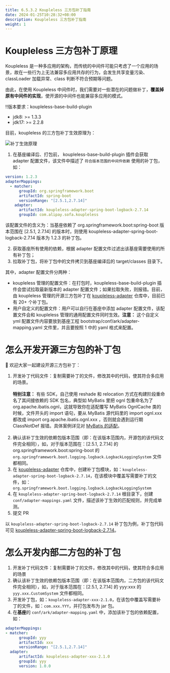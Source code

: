 ```yaml
---
title: 6.5.3.2 Koupleless 三方包补丁指南
date: 2024-01-25T10:28:32+08:00
description: Koupleless 三方包补丁指南
weight: 1
---
```


# Koupleless 三方包补丁原理
Koupleless 是一种多应用的架构，而传统的中间件可能只考虑了一个应用的场景，故在一些行为上无法兼容多应用共存的行为，会发生共享变量污染、classLoader 加载异常、class 判断不符合预期等问题。

由此，在使用 Koupleless 中间件时，我们需要对一些潜在的问题做补丁，**覆盖掉原有中间件的实现**，使开源的中间件也能兼容多应用的模式。

‼️版本要求：koupleless-base-build-plugin 
- jdk8: >= 1.3.3
- jdk17: >= 2.2.8

目前，koupleless 的三方包补丁生效原理为：

![补丁生效原理](/docs/contribution-guidelines/tech-impl/runtime/imgs/patch-pipeline.jpg)

1. 在基座编译后、打包前， koupleless-base-build-plugin 插件会获取 adapter 配置文件，该文件中描述了 `符合版本范围的中间件依赖` 使用的补丁包，如：

```yaml
version: 1.2.3
adapterMappings:
  - matcher:
      groupId: org.springframework.boot
      artifactId: spring-boot
      versionRange: "[2.5.1,2.7.14]"
    adapter:
      artifactId: koupleless-adapter-spring-boot-logback-2.7.14
      groupId: com.alipay.sofa.koupleless
```
该配置文件的含义为：当基座依赖了 org.springframework.boot:spring-boot 版本范围在 [2.5.1, 2.7.14] 的版本时，则使用 koupleless-adapter-spring-boot-logback-2.7.14 版本为 1.2.3 的补丁包。

2. 获取基座所有使用的依赖，根据 adapter 配置文件过滤出该基座需要使用的所有补丁包；
3. 拉取补丁包，将补丁包中的文件拷贝到基座编译后的 target/classes 目录下。

其中，adapter 配置文件分两种：
- koupleless 管理的配置文件：在打包时，koupleless-base-build-plugin 插件会尝试拉取最新版本的 adapter 配置文件；如果拉取失败，则报错。目前，由 koupleless 管理的开源三方包补丁在 [koupleless-adapter](https://github.com/koupleless/adapter) 仓库中，目前已有 20+ 个补丁包。
- 用户自定义的配置文件：用户可以自行在基座中添加 adapter 配置文件，该配置文件会和 koupleless 管理的通用配置文件同时生效。**注意：** 这个自定义 yml 配置文件内容要放到基座工程 bootstrap/conf/ark/adapter-mapping.yaml 文件里，并且要按照 1 中的 yaml 格式来配置。

# 怎么开发开源三方包的补丁包
👏 欢迎大家一起建设开源三方包补丁：
1. 开发补丁代码文件：复制需要补丁的文件，修改其中的代码，使其符合多应用的场景。<br/><br/>
**特别注意：** 有些 SDK，自己使用 reshade 和 relocation 方式在构建阶段重命名了其间接依赖的 SDK 包名，典型如 MyBatis 里把 ognl 包重命名为了 org.apache.ibatis.ognl，这就导致你在适配覆写 MyBatis OgnlCache 类的时候，文件开头的 import 语句，要从 MyBatis 源代码里的 import ognl.xxx 都改成 import org.apache.ibatis.ognl.xxx ，否则就会遇到运行期 ClassNotDef 报错。具体案例详见对 [MyBatis 的适配](https://github.com/koupleless/adapter/tree/e9a86fdc1a3ac7097bbc2a2713401734f424ee0e/koupleless-adapter-mybatis-3.5.15/src/main/java/org/apache/ibatis)。<br/><br/>
2. 确认该补丁生效的依赖包版本范围（即：在该版本范围内，开源包的该代码文件完全相同），如，对于版本范围在：[2.5.1, 2.7.14] 的 org.springframework.boot:spring-boot 的 `org.springframework.boot.logging.logback.LogbackLoggingSystem` 文件都相同。
3. 在 [koupleless-adapter](https://github.com/koupleless/adapter) 仓库中，创建补丁包模块，如：`koupleless-adapter-spring-boot-logback-2.7.14`，在该模块中覆盖写需要补丁的文件，如：`org.springframework.boot.logging.logback.LogbackLoggingSystem`
4. 在 `koupleless-adapter-spring-boot-logback-2.7.14` 根目录下，创建 `conf/adapter-mappings.yaml` 文件，描述该补丁生效的匹配规则，并完成单测。
5. 提交 PR

以 `koupleless-adapter-spring-boot-logback-2.7.14` 补丁包为例，补丁包代码可见 [koupleless-adapter-spring-boot-logback-2.7.14](https://github.com/koupleless/adapter/tree/main/koupleless-adapter-spring-boot-logback-2.7.14)。

# 怎么开发内部二方包的补丁包
1. 开发补丁代码文件：复制需要补丁的文件，修改其中的代码，使其符合多应用的场景
2. 确认该补丁生效的依赖包版本范围（即：在该版本范围内，二方包的该代码文件完全相同），如，对于版本范围在：[2.5.1, 2.7.14] 的 yyy:xxx 的 `yyy.xxx.CustomSystem` 文件都相同。
3. 开发补丁包，如：`koupleless-adapter-xxx-2.1.0`，在该包中覆盖写需要补丁的文件，如：`com.xxx.YYY`，并打包发布为 jar 包。
4. 在**基座**的 `conf/ark/adapter-mapping.yaml` 中，添加该补丁包的依赖配置，如：
```yaml
adapterMappings:
- matcher:
      groupId: yyy
      artifactId: xxx
      versionRange: "[2.5.1,2.7.14]"
  adapter:
      artifactId: koupleless-adapter-xxx-2.1.0
      groupId: yyy
      version: 1.0.0
```
